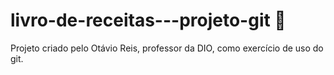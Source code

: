 # livro-de-receitas---projeto-git 🍡
Projeto criado pelo Otávio Reis, professor da DIO, como exercício de uso do git. 
